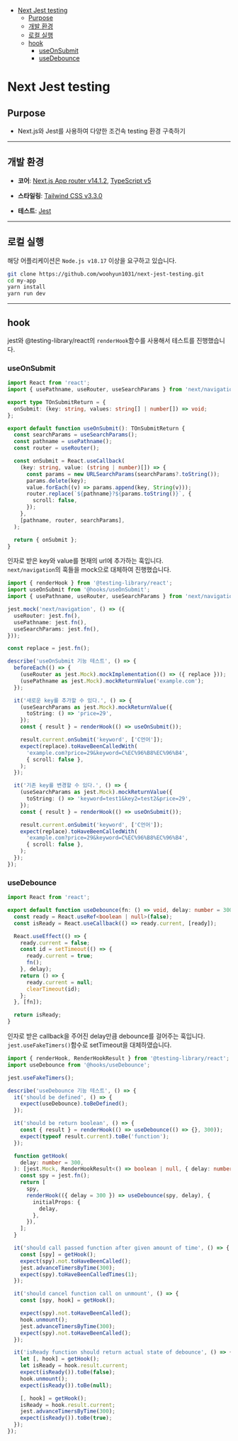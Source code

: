 - [Next Jest testing](#next-jest-testing)
  - [Purpose](#purpose)
  - [개발 환경](#개발-환경)
  - [로컬 실행](#로컬-실행)
  - [hook](#hook)
    - [useOnSubmit](#useonsubmit)
    - [useDebounce](#usedebounce)

# Next Jest testing

## Purpose

- Next.js와 Jest를 사용하여 다양한 조건속 testing 환경 구축하기

---

## 개발 환경

- **코어**: [Next.js App router v14.1.2](https://nextjs.org/), [TypeScript v5](https://www.typescriptlang.org/)

- **스타일링**: [Tailwind CSS v3.3.0](https://tailwindcss.com)

- **테스트**: [Jest](https://jestjs.io/)

---

## 로컬 실행

해당 어플리케이션은 `Node.js v18.17` 이상을 요구하고 있습니다.

```bash
git clone https://github.com/woohyun1031/next-jest-testing.git
cd my-app
yarn install
yarn run dev
```

---

## hook

jest와 @testing-library/react의 `renderHook`함수를 사용해서 테스트를 진행했습니다.

### useOnSubmit

```TypeScript
import React from 'react';
import { usePathname, useRouter, useSearchParams } from 'next/navigation';

export type TOnSubmitReturn = {
  onSubmit: (key: string, values: string[] | number[]) => void;
};

export default function useOnSubmit(): TOnSubmitReturn {
  const searchParams = useSearchParams();
  const pathname = usePathname();
  const router = useRouter();

  const onSubmit = React.useCallback(
    (key: string, value: (string | number)[]) => {
      const params = new URLSearchParams(searchParams?.toString());
      params.delete(key);
      value.forEach((v) => params.append(key, String(v)));
      router.replace(`${pathname}?${params.toString()}`, {
        scroll: false,
      });
    },
    [pathname, router, searchParams],
  );

  return { onSubmit };
}
```

인자로 받은 key와 value를 현재의 url에 추가하는 훅입니다.  
`next/navigation`의 훅들을 mock으로 대체하여 진행했습니다.

```TypeScript
import { renderHook } from '@testing-library/react';
import useOnSubmit from '@hooks/useOnSubmit';
import { usePathname, useRouter, useSearchParams } from 'next/navigation';

jest.mock('next/navigation', () => ({
  useRouter: jest.fn(),
  usePathname: jest.fn(),
  useSearchParams: jest.fn(),
}));

const replace = jest.fn();

describe('useOnSubmit 기능 테스트', () => {
  beforeEach(() => {
    (useRouter as jest.Mock).mockImplementation(() => ({ replace }));
    (usePathname as jest.Mock).mockReturnValue('example.com');
  });

  it('새로운 key를 추가할 수 있다.', () => {
    (useSearchParams as jest.Mock).mockReturnValue({
      toString: () => 'price=29',
    });
    const { result } = renderHook(() => useOnSubmit());

    result.current.onSubmit('keyword', ['C언어']);
    expect(replace).toHaveBeenCalledWith(
      'example.com?price=29&keyword=C%EC%96%B8%EC%96%B4',
      { scroll: false },
    );
  });

  it('기존 key를 변경할 수 있다.', () => {
    (useSearchParams as jest.Mock).mockReturnValue({
      toString: () => 'keyword=test1&key2=test2&price=29',
    });
    const { result } = renderHook(() => useOnSubmit());

    result.current.onSubmit('keyword', ['C언어']);
    expect(replace).toHaveBeenCalledWith(
      'example.com?price=29&keyword=C%EC%96%B8%EC%96%B4',
      { scroll: false },
    );
  });
});
```

### useDebounce

```TypeScript
import React from 'react';

export default function useDebounce(fn: () => void, delay: number = 300) {
  const ready = React.useRef<boolean | null>(false);
  const isReady = React.useCallback(() => ready.current, [ready]);

  React.useEffect(() => {
    ready.current = false;
    const id = setTimeout(() => {
      ready.current = true;
      fn();
    }, delay);
    return () => {
      ready.current = null;
      clearTimeout(id);
    };
  }, [fn]);

  return isReady;
}

```

인자로 받은 callback을 주어진 delay만큼 debounce를 걸어주는 훅입니다.  
`jest.useFakeTimers()`함수로 setTimeout을 대체하였습니다.

```TypeScript
import { renderHook, RenderHookResult } from '@testing-library/react';
import useDebounce from '@hooks/useDebounce';

jest.useFakeTimers();

describe('useDebounce 기능 테스트', () => {
  it('should be defined', () => {
    expect(useDebounce).toBeDefined();
  });

  it('should be return boolean', () => {
    const { result } = renderHook(() => useDebounce(() => {}, 300));
    expect(typeof result.current).toBe('function');
  });

  function getHook(
    delay: number = 300,
  ): [jest.Mock, RenderHookResult<() => boolean | null, { delay: number }>] {
    const spy = jest.fn();
    return [
      spy,
      renderHook(({ delay = 300 }) => useDebounce(spy, delay), {
        initialProps: {
          delay,
        },
      }),
    ];
  }

  it('should call passed function after given amount of time', () => {
    const [spy] = getHook();
    expect(spy).not.toHaveBeenCalled();
    jest.advanceTimersByTime(300);
    expect(spy).toHaveBeenCalledTimes(1);
  });

  it('should cancel function call on unmount', () => {
    const [spy, hook] = getHook();

    expect(spy).not.toHaveBeenCalled();
    hook.unmount();
    jest.advanceTimersByTime(300);
    expect(spy).not.toHaveBeenCalled();
  });

  it('isReady function should return actual state of debounce', () => {
    let [, hook] = getHook();
    let isReady = hook.result.current;
    expect(isReady()).toBe(false);
    hook.unmount();
    expect(isReady()).toBe(null);

    [, hook] = getHook();
    isReady = hook.result.current;
    jest.advanceTimersByTime(300);
    expect(isReady()).toBe(true);
  });
});

```
